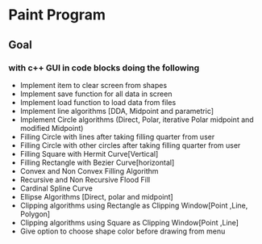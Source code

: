 #    Paint Program

## Goal
### with c++ GUI in code blocks doing the following 
- Implement item to clear screen from shapes
- Implement save function for all data in screen
- Implement load function to load data from files
- Implement line algorithms [DDA, Midpoint and parametric]
- Implement Circle algorithms (Direct, Polar, iterative Polar midpoint and modified Midpoint)
- Filling Circle with lines after taking filling quarter from user
- Filling Circle with other circles after taking filling quarter from user
- Filling Square with Hermit Curve[Vertical]
- Filling Rectangle with Bezier Curve[horizontal]
- Convex and Non Convex Filling Algorithm
- Recursive and Non Recursive Flood Fill
- Cardinal Spline Curve
- Ellipse Algorithms [Direct, polar and midpoint]
- Clipping algorithms using Rectangle as Clipping Window[Point ,Line, Polygon]
- Clipping algorithms using Square as Clipping Window[Point ,Line]
- Give option to choose shape color before drawing from menu
